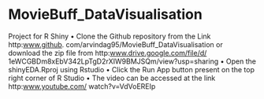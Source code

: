 # MovieBuff_DataVisualisation
Project for R Shiny 
• Clone the Github repository from the Link http:www.github.
com/arvindag95/MovieBuff_DataVisualisation or download
the zip file from http:www.drive.google.com/file/d/
1eWCGBDm8xEbV342LpTgD2rXIW9BMJSQm/view?usp=sharing
• Open the shinyEDA.Rproj using Rstudio
• Click the Run App button present on the top right corner of R
Studio
• The video can be accessed at the link http:www.youtube.com/
watch?v=VdVoEREIp

